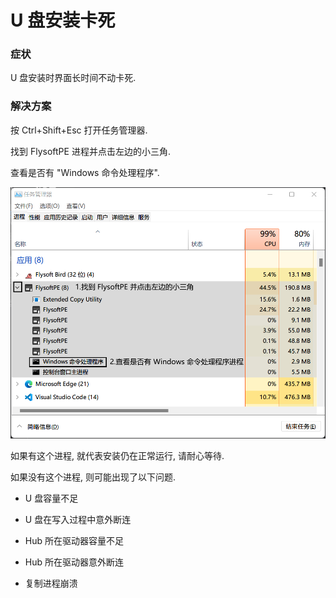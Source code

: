 # U 盘安装卡死

### 症状

U 盘安装时界面长时间不动卡死.

### 解决方案

按 Ctrl+Shift+Esc 打开任务管理器.

找到 FlysoftPE 进程并点击左边的小三角.

查看是否有 "Windows 命令处理程序".

![](.\img\usbinstallstuck.png)

如果有这个进程, 就代表安装仍在正常运行, 请耐心等待.

如果没有这个进程, 则可能出现了以下问题.

* U 盘容量不足

* U 盘在写入过程中意外断连

* Hub 所在驱动器容量不足

* Hub 所在驱动器意外断连

* 复制进程崩溃